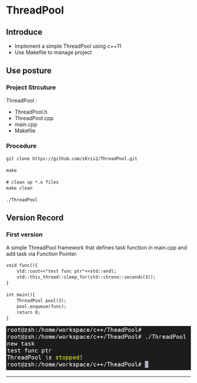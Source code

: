 # ThreadPool

## Introduce
- Implement a simple ThreadPool using c++11  
- Use Makefile to manage project

## Use posture
### Project Strcuture

ThreadPool :  

- ThreadPool.h 
- ThreadPool.cpp 
- main.cpp 
- Makefile

### Procedure
```
git clone https://github.com/zKris2/ThreadPool.git

make

# clean up *.o files
make clean

./ThreadPool
```

## Version Record
### First version

A simple ThreadPool framework that defines task function in main.cpp and add task via Function Pointer.

```
void func(){
	std::cout<<"test func ptr"<<std::endl;
	std::this_thread::sleep_for(std::chrono::seconds(3));
}

int main(){
	ThreadPool pool(3);
	pool.enqueue(func);
	return 0;
}
```

![img](images/1.png)


<hr>